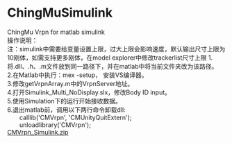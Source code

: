 # ChingMuSimulink
ChingMu Vrpn for matlab simulink<br>
操作说明：<br>
注：simulink中需要给变量设置上限，过大上限会影响速度，默认输出尺寸上限为10刚体，如需支持更多刚体，在model explorer中修改trackerlist尺寸上限
1.将.dll、.h、.m文件放到同一路径下，并在matlab中将当前文件夹改为该路径。<br>
2.在Matlab中执行：mex -setup， 安装VS编译器。<br>
3.修改getVrpnArray.m中的VrpnServer地址。<br>
4.打开Simulink_Multi_NoDisplay.slx，修改Body ID input。<br>
5.使用Simulation下的运行开始接收数据。<br>
6.退出matlab前，调用以下两行命令卸载dll:<br>
&emsp;&emsp;calllib('CMVrpn', 'CMUnityQuitExtern');<br>
&emsp;&emsp;unloadlibrary('CMVrpn');<br>
[CMVrpn_Simulink.zip](https://github.com/ChingMuVisionTech/ChingMuSimulink/files/14771795/CMVrpn_Simulink.zip)
